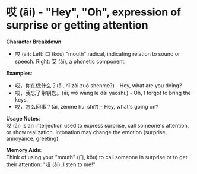 # **哎 (āi) - "Hey", "Oh", expression of surprise or getting attention**

**Character Breakdown**:  
- 哎 (āi): Left: 口 (kǒu) "mouth" radical, indicating relation to sound or speech. Right: 艾 (ài), a phonetic component.

**Examples**:  
- 哎，你在做什么？(āi, nǐ zài zuò shénme?) - Hey, what are you doing?  
- 哎，我忘了带钥匙。(āi, wǒ wàng le dài yàoshi.) - Oh, I forgot to bring the keys.  
- 哎，怎么回事？(āi, zěnme huí shì?) - Hey, what's going on?

**Usage Notes**:  
哎 (āi) is an interjection used to express surprise, call someone's attention, or show realization. Intonation may change the emotion (surprise, annoyance, greeting).

**Memory Aids**:  
Think of using your "mouth" (口, kǒu) to call someone in surprise or to get their attention: "哎 (āi), listen to me!"